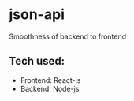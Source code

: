 # json-api

Smoothness of backend to frontend

## Tech used:

- Frontend: React-js
- Backend: Node-js
